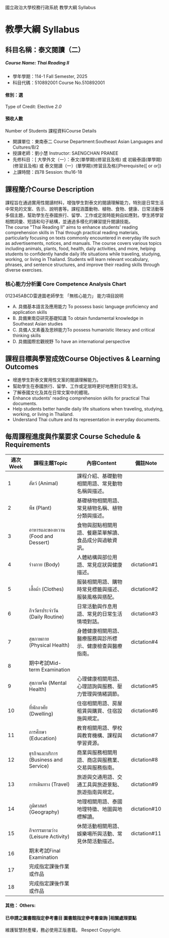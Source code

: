 國立政治大學校務行政系統 教學大綱 Syllabus
# 教學大綱 Syllabus
##  科目名稱：泰文閱讀（二）
#####  Course Name: Thai Reading II
  * 學年學期：114-1 Fall Semester, 2025 
  * 科目代碼：510892001 Course No.510892001
#### 修別：選
Type of Credit: Elective 
_2.0_
#### 預收人數
Number of Students
課程資料Course Details
  * 開課單位：東南泰二 Course Department:Southeast Asian Languages and Cultures/B/2 
  * 授課老師：劉小慧 Instructor: SAENGCHAN PRANEE 
  * 先修科目：[ 大學外文（一）：泰文(單學期)(修習且及格) 或 初級泰語(單學期)(修習且及格) 或 泰文閱讀（一）(單學期)(修習且及格)]Prerequisite([ or or])
  * 上課時間：四78 Session: thu16-18
##  課程簡介Course Description
課程旨在通過實用性閱讀材料，增強學生對泰文的閱讀理解能力，特別是日常生活中常見的文案、告示、說明書等。課程涵蓋動物、植物、食物、健康、日常活動等多個主題，幫助學生在泰國旅行、留學、工作或定居時能夠自如應對。學生將學習相關詞彙、短語和句子結構，並通過多樣化的練習提升閱讀技能。  
The course "Thai Reading II" aims to enhance students' reading comprehension skills in Thai through practical reading materials, particularly focusing on texts commonly encountered in everyday life such as advertisements, notices, and manuals. The course covers various topics including animals, plants, food, health, daily activities, and more, helping students to confidently handle daily life situations while traveling, studying, working, or living in Thailand. Students will learn relevant vocabulary, phrases, and sentence structures, and improve their reading skills through diverse exercises.
###  核心能力分析圖 Core Competence Analysis Chart
012345ABCD雷達圖老師學生
「無核心能力」 
能力項目說明
  * A. 具備基本語言及應用能力 To possess basic language proficiency and application skills
  * B. 具備東南亞研究基礎知識 To obtain fundamental knowledge in Southeast Asian studies
  * C. 具備人文素養及思辨能力To possess humanistic literacy and critical thinking skills
  * D. 具備國際宏觀視野 To have an international perspective
##  課程目標與學習成效Course Objectives & Learning Outcomes 
  * 增進學生對泰文實用性文案的閱讀理解能力。
  * 幫助學生在泰國旅行、留學、工作或定居時更好地應對日常生活。
  * 了解泰國文化及其在日常文案中的體現。
  * Enhance students' reading comprehension skills for practical Thai documents.
  * Help students better handle daily life situations when traveling, studying, working, or living in Thailand.
  * Understand Thai culture and its representation in everyday documents.
##  每周課程進度與作業要求 Course Schedule & Requirements
週次Week |  課程主題Topic |  內容Content |  備註Note  
---|---|---|---  
1 |  สัตว์ (Animal) |  課程介紹、基礎動物相關用語、常見動物名稱與描述。 |   
2 |  พืช (Plant) |  基礎植物相關用語、常見植物名稱、植物分類與描述。 |   
3 |  อาหารและของหวาน (Food and Dessert) |  食物與甜點相關用語、餐廳菜單解讀、食品成分與過敏資訊。 |   
4 |  ร่างกาย (Body) |  人體結構與部位用語、常見症狀與健康描述。 |  dictation#1  
5 |  เสื้อผ้า (Clothes) |  服裝相關用語、購物時常見標籤與描述、服裝風格與搭配。 |  dictation#2  
6 |  กิจวัตรประจำวัน (Daily Routine) |  日常活動與作息用語、常見的日常生活情境對話。 |  dictation#3  
7 |  สุขภาพกาย (Physical Health) |  身體健康相關用語、醫療服務與診所標示、健康檢查與醫療指南。 |  dictation#4  
8 |  期中考試Mid-term Examination |   
9 |  สุขภาพจิต (Mental Health) |  心理健康相關用語、心理諮詢與服務、壓力管理與情緒調節。 |  dictation#5  
10 |  ที่พักอาศัย (Dwelling) |  住宿相關用語、房屋租賃與購買、住宿設施與規定。 |  dictation#6  
11 |  การศึกษา (Education) |  教育相關用語、學校與教育機構、課程與學習資源。 |  dictation#7  
12 |  ธุรกิจและบริการ (Business and Service) |  商業與服務相關用語、商店與服務業、交易與服務指南。 |  dictation#8  
13 |  การเดินทาง (Travel) |  旅遊與交通用語、交通工具與旅遊景點、旅遊指南與規定。 |  dictation#9  
14 |  ภูมิศาสตร์ (Geography) |  地理相關用語、泰國地理特徵、地圖與地標解讀。 |  dictation#10  
15 |  กิจกรรมยามว่าง (Leisure Activity) |  休閒活動相關用語、娛樂場所與活動、常見休閒活動描述。 |  dictation#11  
16 |  期末考試Final Examination |   
17 |  完成指定課後作業或作品 |   
18 |  完成指定課後作業或作品 |   
####  其他： Others:
####  已申請之圖書館指定參考書目  圖書館指定參考書查詢 |相關處理要點
維護智慧財產權，務必使用正版書籍。 Respect Copyright.